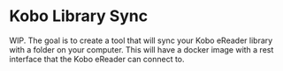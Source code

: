 # Kobo Library Sync

WIP. The goal is to create a tool that will sync your Kobo eReader library with
a folder on your computer. This will have a docker image with a rest interface
that the Kobo eReader can connect to.
